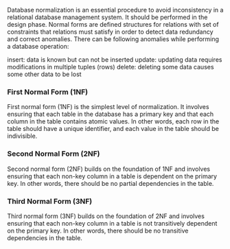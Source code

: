 
Database normalization is an essential procedure to avoid inconsistency in a relational database management system. It should be performed in the design phase. 
Normal forms are defined structures for relations with set of constraints that relations must satisfy in order to detect data redundancy and correct anomalies. 
There can be following anomalies while performing a database operation:

insert: data is known but can not be inserted
update: updating data requires modifications in multiple tuples (rows)
delete: deleting some data causes some other data to be lost

### First Normal Form (1NF)
First normal form (1NF) is the simplest level of normalization. It involves ensuring that each table in the database has a primary key and that each column in the table contains atomic values. 
In other words, each row in the table should have a unique identifier, and each value in the table should be indivisible.

### Second Normal Form (2NF)
Second normal form (2NF) builds on the foundation of 1NF and involves ensuring that each non-key column in a table is dependent on the primary key. 
In other words, there should be no partial dependencies in the table.

### Third Normal Form (3NF)
Third normal form (3NF) builds on the foundation of 2NF and involves ensuring that each non-key column in a table is not transitively dependent on the primary key. 
In other words, there should be no transitive dependencies in the table.
